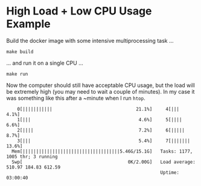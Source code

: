 # High Load + Low CPU Usage Example

Build the docker image with some intensive multiprocessing task ...

```
make build
```

... and run it on a single CPU ...

```
make run
```

Now the computer should still have acceptable CPU usage, but the load will be extremely high (you may need to wait a
couple of minutes). In my case it was something like this after a ~minute when I run `htop`.

```
    0[|||||||||||                               21.1%]     4[|||                                        4.1%]
    1[|||                                        4.6%]     5[||||                                       6.6%]
    2[||||                                       7.2%]     6[|||||                                      8.7%]
    3[|||                                        5.4%]     7[|||||||                                   13.6%]
  Mem[||||||||||||||||||||||||||||||||||||5.46G/15.1G]   Tasks: 1177, 1005 thr; 3 running
  Swp[                                       0K/2.00G]   Load average: 510.97 184.83 612.59 
                                                         Uptime: 03:00:40
```